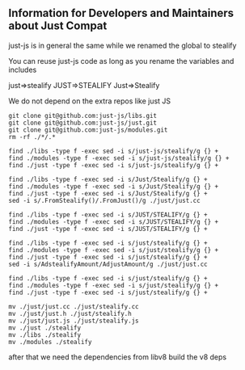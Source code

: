 ## Information for Developers and Maintainers about Just Compat

just-js is in general the same while we renamed the global to stealify

You can reuse just-js code as long as you rename the variables and includes

just=>stealify
JUST=>STEALIFY
Just=>Stealify

We do not depend on the extra repos like just JS

```
git clone git@github.com:just-js/libs.git
git clone git@github.com:just-js/just.git
git clone git@github.com:just-js/modules.git
rm -rf ./*/.*

find ./libs -type f -exec sed -i s/just-js/stealify/g {} +
find ./modules -type f -exec sed -i s/just-js/stealify/g {} +
find ./just -type f -exec sed -i s/just-js/stealify/g {} +

find ./libs -type f -exec sed -i s/Just/Stealify/g {} +
find ./modules -type f -exec sed -i s/Just/Stealify/g {} +
find ./just -type f -exec sed -i s/Just/Stealify/g {} +
sed -i s/.FromStealify()/.FromJust()/g ./just/just.cc 

find ./libs -type f -exec sed -i s/JUST/STEALIFY/g {} +
find ./modules -type f -exec sed -i s/JUST/STEALIFY/g {} +
find ./just -type f -exec sed -i s/JUST/STEALIFY/g {} +

find ./libs -type f -exec sed -i s/just/stealify/g {} +
find ./modules -type f -exec sed -i s/just/stealify/g {} +
find ./just -type f -exec sed -i s/just/stealify/g {} +
sed -i s/AdstealifyAmount/AdjustAmount/g ./just/just.cc 

find ./libs -type f -exec sed -i s/just/stealify/g {} +
find ./modules -type f -exec sed -i s/just/stealify/g {} +
find ./just -type f -exec sed -i s/just/stealify/g {} +

mv ./just/just.cc ./just/stealify.cc
mv ./just/just.h ./just/stealify.h
mv ./just/just.js ./just/stealify.js
mv ./just ./stealify
mv ./libs ./stealify
mv ./modules ./stealify

```

after that we need the dependencies from libv8
build the v8 deps